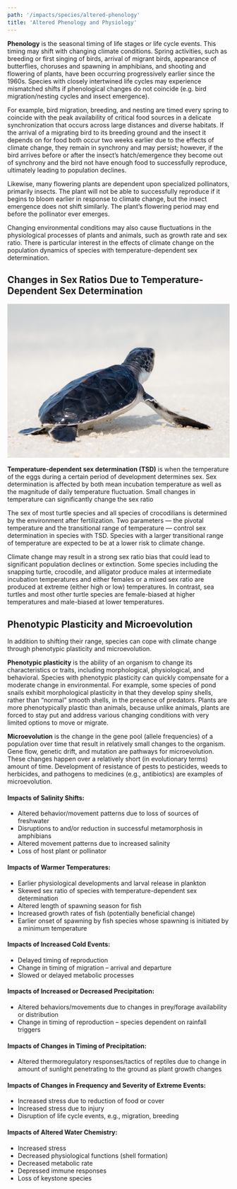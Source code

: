 ```yaml
---
path: '/impacts/species/altered-phenology'
title: 'Altered Phenology and Physiology'
---
```


<content-header icon="sea_turtles" title="Altered Phenology and Physiology"></content-header>

**Phenology** is the seasonal timing of life stages or life cycle events. This timing may shift with changing climate conditions. Spring activities, such as breeding or first singing of birds, arrival of migrant birds, appearance of butterflies, choruses and spawning in amphibians, and shooting and flowering of plants, have been occurring progressively earlier since the 1960s. Species with closely intertwined life cycles may experience mismatched shifts if phenological changes do not coincide (e.g. bird migration/nesting cycles and insect emergence).

For example, bird migration, breeding, and nesting are timed every spring to coincide with the peak availability of critical food sources in a delicate synchronization that occurs across large distances and diverse habitats. If the arrival of a migrating bird to its breeding ground and the insect it depends on for food both occur two weeks earlier due to the effects of climate change, they remain in synchrony and may persist; however, if the bird arrives before or after the insect’s hatch/emergence they become out of synchrony and the bird not have enough food to successfully reproduce, ultimately leading to population declines.

Likewise, many flowering plants are dependent upon specialized pollinators, primarily insects. The plant will not be able to successfully reproduce if it begins to bloom earlier in response to climate change, but the insect emergence does not shift similarly. The plant’s flowering period may end before the pollinator ever emerges.

Changing environmental conditions may also cause fluctuations in the physiological processes of plants and animals, such as growth rate and sex ratio. There is particular interest in the effects of climate change on the population dynamics of species with temperature-dependent sex determination.

## Changes in Sex Ratios Due to Temperature-Dependent Sex Determination

<div class="float-left thumbnail-large">
<img src="jcob-nasyr-765785-unsplash.jpg" alt="Hatchling sea turtle photo" />
<!-- https://unsplash.com/photos/uGPBqF1Yls0 -->
</div>

**Temperature-dependent sex determination (TSD)** is when the temperature of the eggs during a certain period of development determines sex. Sex determination is affected by both mean incubation temperature as well as the magnitude of daily temperature fluctuation. Small changes in temperature can significantly change the sex ratio

The sex of most turtle species and all species of crocodilians is determined by the environment after fertilization. Two parameters — the pivotal temperature and the transitional range of temperature — control sex determination in species with TSD. Species with a larger transitional range of temperature are expected to be at a lower risk to climate change.

<div class="clear"></div>

Climate change may result in a strong sex ratio bias that could lead to significant population declines or extinction. Some species including the snapping turtle, crocodile, and alligator produce males at intermediate incubation temperatures and either females or a mixed sex ratio are produced at extreme (either high or low) temperatures. In contrast, sea turtles and most other turtle species are female-biased at higher temperatures and male-biased at lower temperatures.

## Phenotypic Plasticity and Microevolution

In addition to shifting their range, species can cope with climate change through phenotypic plasticity and microevolution.

**Phenotypic plasticity** is the ability of an organism to change its characteristics or traits, including morphological, physiological, and behavioral. Species with phenotypic plasticity can quickly compensate for a moderate change in environmental. For example, some species of pond snails exhibit morphological plasticity in that they develop spiny shells, rather than “normal” smooth shells, in the presence of predators. Plants are more phenotypically plastic than animals, because unlike animals, plants are forced to stay put and address various changing conditions with very limited options to move or migrate.

**Microevolution** is the change in the gene pool (allele frequencies) of a population over time that result in relatively small changes to the organism. Gene flow, genetic drift, and mutation are pathways for microevolution. These changes happen over a relatively short (in evolutionary terms) amount of time. Development of resistance of pests to pesticides, weeds to herbicides, and pathogens to medicines (e.g., antibiotics) are examples of microevolution.

#### Impacts of Salinity Shifts:

- Altered behavior/movement patterns due to loss of sources of freshwater
- Disruptions to and/or reduction in successful metamorphosis in amphibians
- Altered movement patterns due to increased salinity
- Loss of host plant or pollinator

#### Impacts of Warmer Temperatures:

- Earlier physiological developments and larval release in plankton
- Skewed sex ratio of species with temperature-dependent sex determination
- Altered length of spawning season for fish
- Increased growth rates of fish (potentially beneficial change)
- Earlier onset of spawning by fish species whose spawning is initiated by a minimum temperature

#### Impacts of Increased Cold Events:

- Delayed timing of reproduction
- Change in timing of migration – arrival and departure
- Slowed or delayed metabolic processes

#### Impacts of Increased or Decreased Precipitation:

- Altered behaviors/movements due to changes in prey/forage availability or distribution
- Change in timing of reproduction – species dependent on rainfall triggers

#### Impacts of Changes in Timing of Precipitation:

- Altered thermoregulatory responses/tactics of reptiles due to change in amount of sunlight penetrating to the ground as plant growth changes

#### Impacts of Changes in Frequency and Severity of Extreme Events:

- Increased stress due to reduction of food or cover
- Increased stress due to injury
- Disruption of life cycle events, e.g., migration, breeding

#### Impacts of Altered Water Chemistry:

- Increased stress
- Decreased physiological functions (shell formation)
- Decreased metabolic rate
- Depressed immune responses
- Loss of keystone species
